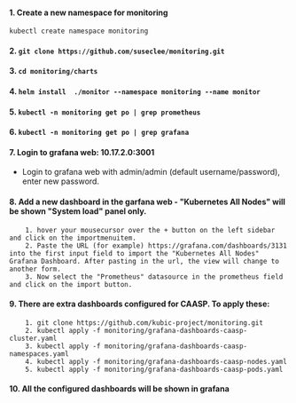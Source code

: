 #### 1. Create a new namespace for monitoring 
```kubectl create namespace monitoring```
#### 2. ```git clone https://github.com/suseclee/monitoring.git```
#### 3. ```cd monitoring/charts```
#### 4. ```helm install  ./monitor --namespace monitoring --name monitor```
#### 5. ```kubectl -n monitoring get po | grep prometheus```
#### 6. ```kubectl -n monitoring get po | grep grafana```
#### 7. Login to grafana web: 10.17.2.0:3001
   * Login to grafana web with admin/admin (default username/password), enter new password.   
#### 8. Add a new dashboard in the garfana web - "Kubernetes All Nodes" will be shown "System load" panel only.
```
    1. hover your mousecursor over the + button on the left sidebar and click on the importmenuitem.
    2. Paste the URL (for example) https://grafana.com/dashboards/3131 into the first input field to import the "Kubernetes All Nodes" Grafana Dashboard. After pasting in the url, the view will change to another form.
    3. Now select the "Prometheus" datasource in the prometheus field and click on the import button.
```
#### 9. There are extra dashboards configured for CAASP. To apply these:
```
    1. git clone https://github.com/kubic-project/monitoring.git
    2. kubectl apply -f monitoring/grafana-dashboards-caasp-cluster.yaml
    3. kubectl apply -f monitoring/grafana-dashboards-caasp-namespaces.yaml
    4. kubectl apply -f monitoring/grafana-dashboards-caasp-nodes.yaml
    5. kubectl apply -f monitoring/grafana-dashboards-caasp-pods.yaml
```
#### 10. All the configured dashboards will be shown in grafana 
